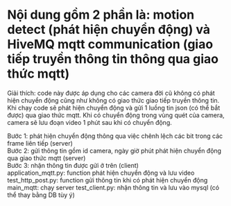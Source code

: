 # Nội dung gồm 2 phần là: motion detect (phát hiện chuyển động) và HiveMQ mqtt communication (giao tiếp truyền thông tin thông qua giao thức mqtt)  

Giải thích: code này được áp dụng cho các camera đời cũ không có phát hiện chuyển động cũng như không có giao thức giao tiếp truyền thông tin. Khi chạy code sẽ phát hiện chuyển động và gửi 1 luồng tin json (có thể bắt được) qua giao thức mqtt. Khi có chuyển động trong vùng quét của camera, camera sẽ lưu đoạn video 1 phút sau khi có chuyển động.  
  
Bước 1: phát hiện chuyển động thông qua việc chênh lệch các bit trong các frame liên tiếp (server)  
Bước 2: gửi thông tin gồm id camera, ngày giờ phút phát hiện chuyển động qua giao thức mqtt (server)  
Bước 3: nhận thông tin được gửi ở trên (client)  
application_mqtt.py: function phát hiện chuyển động và lưu video
test_http_post.py: function gửi thông tin khi có phát hiện chuyển động
main_mqtt: chạy server
test_client.py: nhận thông tin và lưu vào mysql (có thể thay bằng DB tùy ý)
